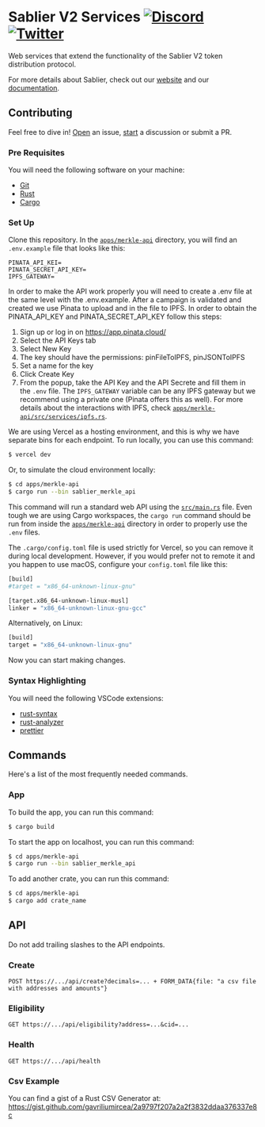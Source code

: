 # Sablier V2 Services [![Discord][discord-badge]][discord] [![Twitter][twitter-badge]][twitter]

[discord]: https://discord.gg/bSwRCwWRsT
[discord-badge]: https://dcbadge.vercel.app/api/server/bSwRCwWRsT?style=flat
[twitter]: https://twitter.com/Sablier
[twitter-badge]: https://img.shields.io/twitter/follow/Sablier?label=%40Sablier

Web services that extend the functionality of the Sablier V2 token distribution protocol.

For more details about Sablier, check out our [website](https://sablier.com) and our
[documentation](https://docs.sablier.com).

## Contributing

Feel free to dive in! [Open](https://github.com/sablier-labs/v2-services/issues/new) an issue,
[start](https://github.com/sablier-labs/v2-services/discussions/new) a discussion or submit a PR.

### Pre Requisites

You will need the following software on your machine:

- [Git](https://git-scm.com/downloads)
- [Rust](https://rust-lang.org/tools/install)
- [Cargo](https://doc.rust-lang.org/cargo/commands/cargo-install.html)

### Set Up

Clone this repository. In the [`apps/merkle-api`](./apps/merkle-api/) directory, you will find an `.env.example` file
that looks like this:

```text
PINATA_API_KEI=
PINATA_SECRET_API_KEY=
IPFS_GATEWAY=
```

In order to make the API work properly you will need to create a .env file at the same level with the .env.example.
After a campaign is validated and created we use Pinata to upload and in the file to IPFS. In order to obtain the
PINATA_API_KEY and PINATA_SECRET_API_KEY follow this steps:

1. Sign up or log in on https://app.pinata.cloud/
1. Select the API Keys tab
1. Select New Key
1. The key should have the permissions: pinFileToIPFS, pinJSONToIPFS
1. Set a name for the key
1. Click Create Key
1. From the popup, take the API Key and the API Secrete and fill them in the `.env` file. The `IPFS_GATEWAY` variable
   can be any IPFS gateway but we recommend using a private one (Pinata offers this as well). For more details about the
   interactions with IPFS, check [`apps/merkle-api/src/services/ipfs.rs`](./apps/merkle-api/src/services/ipfs.rs).

We are using Vercel as a hosting environment, and this is why we have separate bins for each endpoint. To run locally,
you can use this command:

```sh
$ vercel dev
```

Or, to simulate the cloud environment locally:

```sh
$ cd apps/merkle-api
$ cargo run --bin sablier_merkle_api
```

This command will run a standard web API using the [`src/main.rs`](./src/main.rs) file. Even tough we are using Cargo
workspaces, the `cargo run` command should be run from inside the [`apps/merkle-api`](./apps/merkle-api) directory in
order to properly use the `.env` files.

The `.cargo/config.toml` file is used strictly for Vercel, so you can remove it during local development. However, if
you would prefer not to remote it and you happen to use macOS, configure your `config.toml` file like this:

```sh
[build]
#target = "x86_64-unknown-linux-gnu"

[target.x86_64-unknown-linux-musl]
linker = "x86_64-unknown-linux-gnu-gcc"
```

Alternatively, on Linux:

```sh
[build]
target = "x86_64-unknown-linux-gnu"
```

Now you can start making changes.

### Syntax Highlighting

You will need the following VSCode extensions:

- [rust-syntax](https://marketplace.visualstudio.com/items?itemName=dustypomerleau.rust-syntax)
- [rust-analyzer](https://marketplace.visualstudio.com/items?itemName=rust-lang.rust-analyzer)
- [prettier](https://marketplace.visualstudio.com/items?itemName=esbenp.prettier-vscode)

## Commands

Here's a list of the most frequently needed commands.

### App

To build the app, you can run this command:

```sh
$ cargo build
```

To start the app on localhost, you can run this command:

```sh
$ cd apps/merkle-api
$ cargo run --bin sablier_merkle_api
```

To add another crate, you can run this command:

```sh
$ cd apps/merkle-api
$ cargo add crate_name
```

## API

Do not add trailing slashes to the API endpoints.

### Create

```text
POST https://.../api/create?decimals=... + FORM_DATA{file: "a csv file with addresses and amounts"}
```

### Eligibility

```text
GET https://.../api/eligibility?address=...&cid=...
```

### Health

```text
GET https://.../api/health
```

### Csv Example

You can find a gist of a Rust CSV Generator at: https://gist.github.com/gavriliumircea/2a9797f207a2a2f3832ddaa376337e8c